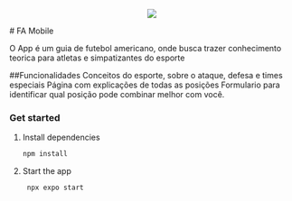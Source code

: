 <p align="center">
<img loading="lazy" src="http://img.shields.io/static/v1?label=STATUS&message=EM%20DESENVOLVIMENTO&color=GREEN&style=for-the-badge"/>
</p>
# FA Mobile

O App é um guia de futebol americano, onde busca trazer conhecimento teorica para atletas e simpatizantes do esporte

##Funcionalidades
Conceitos do esporte, sobre o ataque, defesa e times especiais
Página com explicações de todas as posições
Formulario para identificar qual posição pode combinar melhor com você.

### Get started

1. Install dependencies

   ```bash
   npm install
   ```

2. Start the app

   ```bash
    npx expo start
   ```


